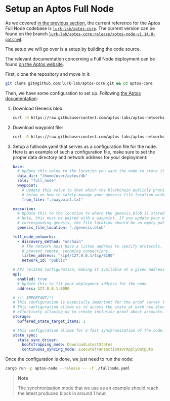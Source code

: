# Setup an Aptos Full Node

As we covered [in the previous section](../components/aptos_pfn.md), the current reference for the Aptos Full Node
codebase is [`lurk-lab/aptos-core`](https://github.com/lurk-lab/aptos-core). The current version can be found on the
branch [`lurk-lab/aptos-core:release/aptos-node-v1.14.0-patched`](https://github.com/lurk-lab/aptos-core/tree/release/aptos-node-v1.14.0-patched).

The setup we will go over is a setup by
building the code source.

The relevant documentation concerning a Full Node deployment can be
found [on the Aptos website](https://aptos.dev/nodes/full-node/public-fullnode/).

First, clone the repository and move in it:

```bash
git clone git@github.com:lurk-lab/aptos-core.git && cd aptos-core
```

Then, we have some configuration to set up.
Following [the Aptos documentation](https://aptos.dev/nodes/full-node/deployments/deploy-a-pfn-source-code):

1. Download Genesis blob:
    ```bash
    curl -O https://raw.githubusercontent.com/aptos-labs/aptos-networks/main/mainnet/genesis.blob
    ```

2. Download waypoint file:
   ```bash
   curl -O https://raw.githubusercontent.com/aptos-labs/aptos-networks/main/mainnet/waypoint.txt
   ```

3. Setup a fullnode.yaml that serves as a configuration file for the node. Here is an example of such a configuration
   file, make sure to set the proper data directory and network address for your deployment:
   ```yaml
   base:
     # Update this value to the location you want the node to store its database
     data_dir: "/home/user/aptos/db"
     role: "full_node"
     waypoint:
       # Update this value to that which the blockchain publicly provides. Please regard the directions
       # below on how to safely manage your genesis_file_location with respect to the waypoint.
       from_file: "./waypoint.txt"
   
   execution:
     # Update this to the location to where the genesis.blob is stored, prefer fullpaths
     # Note, this must be paired with a waypoint. If you update your waypoint without a
     # corresponding genesis, the file location should be an empty path.
     genesis_file_location: "./genesis.blob"
   
   full_node_networks:
     - discovery_method: "onchain"
       # The network must have a listen address to specify protocols. This runs it locally to
       # prevent remote, incoming connections.
       listen_address: "/ip4/127.0.0.1/tcp/6180"
       network_id: "public"
   
   # API related configuration, making it available at a given address.
   api:
     enabled: true
     # Update this to fit your deployment address for the node.
     address: 127.0.0.1:8080
   
   # /!\ IMPORTANT/!\
   # This configuration is especially important for the proof server to work.
   # This configuration allows us to access the state at each new block,
   # effectively allowing us to create inclusion proof about accounts.
   storage:
     buffered_state_target_items: 1
   
   # This configuration allows for a fast synchronisation of the node.
   state_sync:
     state_sync_driver:
       bootstrapping_mode: DownloadLatestStates
       continuous_syncing_mode: ExecuteTransactionsOrApplyOutputs
   ```

Once the configuration is done, we just need to run the node:

```bash
cargo run -p aptos-node --release -- -f ./fullnode.yaml
```

> **Note**
>
>The synchronisation mode that we use as an example should reach the latest produced block in around 1 hour.